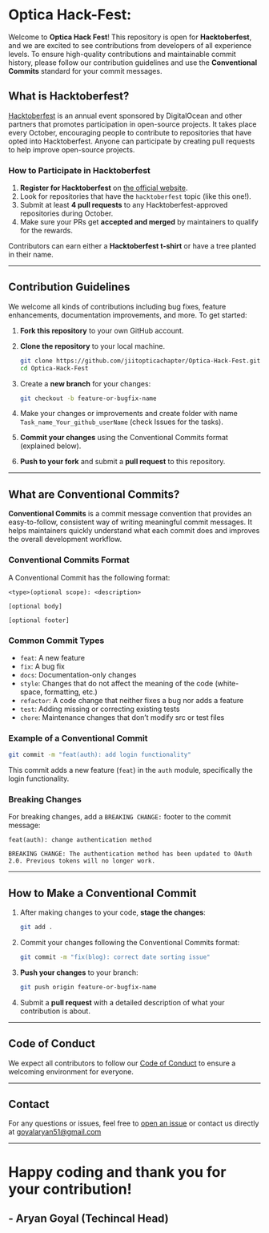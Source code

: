 # Optica Hack-Fest:

Welcome to **Optica Hack Fest**! This repository is open for **Hacktoberfest**, and we are excited to see contributions from developers of all experience levels. To ensure high-quality contributions and maintainable commit history, please follow our contribution guidelines and use the **Conventional Commits** standard for your commit messages.

## What is Hacktoberfest?

[Hacktoberfest](https://hacktoberfest.com) is an annual event sponsored by DigitalOcean and other partners that promotes participation in open-source projects. It takes place every October, encouraging people to contribute to repositories that have opted into Hacktoberfest. Anyone can participate by creating pull requests to help improve open-source projects.

### How to Participate in Hacktoberfest

1. **Register for Hacktoberfest** on [the official website](https://hacktoberfest.com).
2. Look for repositories that have the `hacktoberfest` topic (like this one!).
3. Submit at least **4 pull requests** to any Hacktoberfest-approved repositories during October.
4. Make sure your PRs get **accepted and merged** by maintainers to qualify for the rewards.

Contributors can earn either a **Hacktoberfest t-shirt** or have a tree planted in their name.

---

## Contribution Guidelines

We welcome all kinds of contributions including bug fixes, feature enhancements, documentation improvements, and more. To get started:

1. **Fork this repository** to your own GitHub account.
2. **Clone the repository** to your local machine.
   ```bash
   git clone https://github.com/jiitopticachapter/Optica-Hack-Fest.git
   cd Optica-Hack-Fest
   ```
3. Create a **new branch** for your changes:
   ```bash
   git checkout -b feature-or-bugfix-name
   ```

4. Make your changes or improvements and create folder with name `Task_name_Your_github_userName` (check Issues for the tasks).

5. **Commit your changes** using the Conventional Commits format (explained below).

6. **Push to your fork** and submit a **pull request** to this repository.

---

## What are Conventional Commits?

**Conventional Commits** is a commit message convention that provides an easy-to-follow, consistent way of writing meaningful commit messages. It helps maintainers quickly understand what each commit does and improves the overall development workflow.

### Conventional Commits Format

A Conventional Commit has the following format:

```
<type>(optional scope): <description>

[optional body]

[optional footer]
```

### Common Commit Types
- `feat`: A new feature
- `fix`: A bug fix
- `docs`: Documentation-only changes
- `style`: Changes that do not affect the meaning of the code (white-space, formatting, etc.)
- `refactor`: A code change that neither fixes a bug nor adds a feature
- `test`: Adding missing or correcting existing tests
- `chore`: Maintenance changes that don’t modify src or test files

### Example of a Conventional Commit
```bash
git commit -m "feat(auth): add login functionality"
```
This commit adds a new feature (`feat`) in the `auth` module, specifically the login functionality.

### Breaking Changes
For breaking changes, add a `BREAKING CHANGE:` footer to the commit message:
```
feat(auth): change authentication method

BREAKING CHANGE: The authentication method has been updated to OAuth 2.0. Previous tokens will no longer work.
```

---

## How to Make a Conventional Commit

1. After making changes to your code, **stage the changes**:
   ```bash
   git add .
   ```

2. Commit your changes following the Conventional Commits format:
   ```bash
   git commit -m "fix(blog): correct date sorting issue"
   ```

3. **Push your changes** to your branch:
   ```bash
   git push origin feature-or-bugfix-name
   ```

4. Submit a **pull request** with a detailed description of what your contribution is about.

---

## Code of Conduct

We expect all contributors to follow our [Code of Conduct](CODE_OF_CONDUCT.md) to ensure a welcoming environment for everyone.

---

## Contact

For any questions or issues, feel free to [open an issue](https://github.com/jiitopticachapter/Optica-Hack-Fest/issues) or contact us directly at goyalaryan51@gmail.com

---
# Happy coding and thank you for your contribution!
## - Aryan Goyal (Techincal Head)
